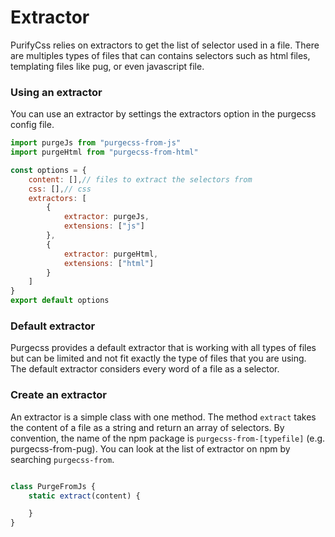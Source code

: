 # Extractor

PurifyCss relies on extractors to get the list of selector used in a file.
There are multiples types of files that can contains selectors such as html files, templating files like pug, or even javascript file.

### Using an extractor

You can use an extractor by settings the extractors option in the purgecss config file.
```js
import purgeJs from "purgecss-from-js"
import purgeHtml from "purgecss-from-html"

const options = {
    content: [],// files to extract the selectors from
    css: [],// css
    extractors: [
        {
            extractor: purgeJs,
            extensions: ["js"]
        },
        {
            extractor: purgeHtml,
            extensions: ["html"]
        }
    ]
}
export default options
```

### Default extractor

Purgecss provides a default extractor that is working with all types of files but can be limited and not fit exactly the type of files that you are using.  
The default extractor considers every word of a file as a selector.

### Create an extractor

An extractor is a simple class with one method. The method `extract` takes the content of a file as a string and return an array of selectors.
By convention, the name of the npm package is `purgecss-from-[typefile]` (e.g. purgecss-from-pug). You can look at the list of extractor on npm by searching `purgecss-from`.

```js

class PurgeFromJs {
    static extract(content) {

    }
}

```